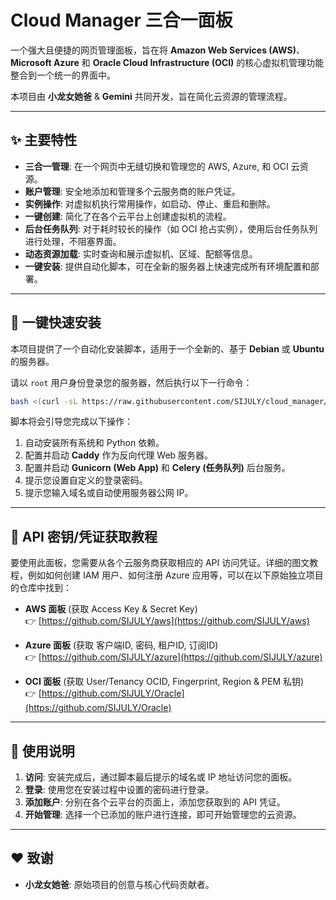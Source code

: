 # Cloud Manager 三合一面板

一个强大且便捷的网页管理面板，旨在将 **Amazon Web Services (AWS)**、**Microsoft Azure** 和 **Oracle Cloud Infrastructure (OCI)** 的核心虚拟机管理功能整合到一个统一的界面中。  

本项目由 **小龙女她爸** & **Gemini** 共同开发，旨在简化云资源的管理流程。

---

## ✨ 主要特性

- **三合一管理**: 在一个网页中无缝切换和管理您的 AWS, Azure, 和 OCI 云资源。  
- **账户管理**: 安全地添加和管理多个云服务商的账户凭证。  
- **实例操作**: 对虚拟机执行常用操作，如启动、停止、重启和删除。  
- **一键创建**: 简化了在各个云平台上创建虚拟机的流程。  
- **后台任务队列**: 对于耗时较长的操作（如 OCI 抢占实例），使用后台任务队列进行处理，不阻塞界面。  
- **动态资源加载**: 实时查询和展示虚拟机、区域、配额等信息。  
- **一键安装**: 提供自动化脚本，可在全新的服务器上快速完成所有环境配置和部署。  

---

## 🚀 一键快速安装

本项目提供了一个自动化安装脚本，适用于一个全新的、基于 **Debian** 或 **Ubuntu** 的服务器。  

请以 `root` 用户身份登录您的服务器，然后执行以下一行命令：

```bash
bash <(curl -sL https://raw.githubusercontent.com/SIJULY/cloud_manager/main/install.sh)
```
脚本将会引导您完成以下操作：

1. 自动安装所有系统和 Python 依赖。  
2. 配置并启动 **Caddy** 作为反向代理 Web 服务器。  
3. 配置并启动 **Gunicorn (Web App)** 和 **Celery (任务队列)** 后台服务。  
4. 提示您设置自定义的登录密码。  
5. 提示您输入域名或自动使用服务器公网 IP。  

---

## 🔑 API 密钥/凭证获取教程

要使用此面板，您需要从各个云服务商获取相应的 API 访问凭证。详细的图文教程，例如如何创建 IAM 用户、如何注册 Azure 应用等，可以在以下原始独立项目的仓库中找到：

- **AWS 面板** (获取 Access Key & Secret Key)  
  👉 [https://github.com/SIJULY/aws](https://github.com/SIJULY/aws)

- **Azure 面板** (获取 客户端ID, 密码, 租户ID, 订阅ID)  
  👉 [https://github.com/SIJULY/azure](https://github.com/SIJULY/azure)

- **OCI 面板** (获取 User/Tenancy OCID, Fingerprint, Region & PEM 私钥)  
  👉 [https://github.com/SIJULY/Oracle](https://github.com/SIJULY/Oracle)

---

## 📝 使用说明

1. **访问**: 安装完成后，通过脚本最后提示的域名或 IP 地址访问您的面板。  
2. **登录**: 使用您在安装过程中设置的密码进行登录。  
3. **添加账户**: 分别在各个云平台的页面上，添加您获取到的 API 凭证。  
4. **开始管理**: 选择一个已添加的账户进行连接，即可开始管理您的云资源。  

---

## ❤️ 致谢

- **小龙女她爸**: 原始项目的创意与核心代码贡献者。  
